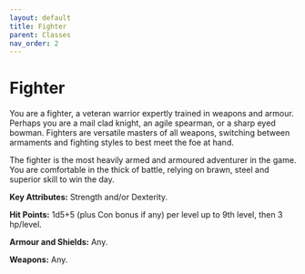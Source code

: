 ```yaml
---
layout: default
title: Fighter
parent: Classes
nav_order: 2
---
```


# Fighter
You are a fighter, a veteran warrior expertly
trained in weapons and armour. Perhaps you are
a mail clad knight, an agile spearman, or a sharp
eyed bowman. Fighters are versatile masters of all
weapons, switching between armaments and
fighting styles to best meet the foe at hand.

The fighter is the most heavily armed and
armoured adventurer in the game. You are
comfortable in the thick of battle, relying on
brawn, steel and superior skill to win the day.

**Key Attributes:** Strength and/or Dexterity.

**Hit Points:** 1d5+5 (plus Con bonus if any) per level up to 9th
level, then 3 hp/level.

**Armour and Shields:** Any.

**Weapons:** Any.